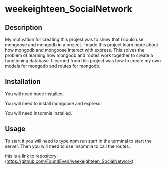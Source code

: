 # weekeighteen_SocialNetwork

## Description

My motivation for creating this projest was to show that I could use mongoose and mongodb in a project. I made this project learn more about how mongodb and mongoose interact with express. This solves the problem of learning how mongodb and routes work together to create a functioning database. I learned from this project was how to create my own models for mongodb and routes for mongodb.

## Installation

You will need node installed.

You will need to install mongoose and express.

You will need Insomnia installed.

## Usage

To start it you will need to type npm run start in the terminal to start the server. Then you will need to use Insomnia to call the routes.

this is a link to repository: (https://github.com/FoundEven/weekeighteen_SocialNetwork)
